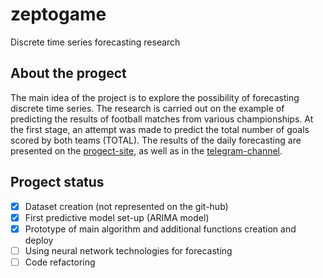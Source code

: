 # zeptogame
Discrete time series forecasting research

## About the progect
The main idea of the project is to explore the possibility of forecasting discrete time series. The research is carried out on the example of predicting the results of football matches from various championships. At the first stage, an attempt was made to predict the total number of goals scored by both teams (TOTAL). The results of the daily forecasting are presented on the [progect-site](https://zeptogame.com), as well as in the [telegram-channel](https://t.me/zeptogame).

## Progect status
- [X] Dataset creation (not represented on the git-hub)
- [X] First predictive model set-up (ARIMA model)
- [X] Prototype of main algorithm and additional functions creation and deploy
- [ ] Using neural network technologies for forecasting
- [ ] Code refactoring
